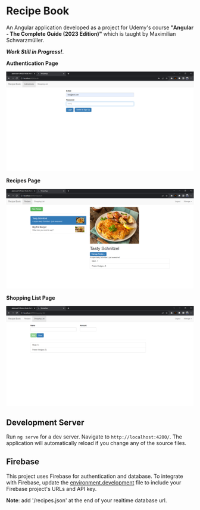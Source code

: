 # Recipe Book

An Angular application developed as a project for Udemy's course **"Angular - The Complete Guide (2023 Edition)"** which is taught by Maximilian Schwarzmüller.

***Work Still in Progress!***.

**Authentication Page**

![Authentication Page](images/Authentication.png)

**Recipes Page**

![Recipes Page](images/Recipes.png)

**Shopping List Page**

![Shopping List Page](images/Shopping_List.png)

## Development Server

Run `ng serve` for a dev server. Navigate to `http://localhost:4200/`. The application will automatically reload if you change any of the source files.

## Firebase

This project uses Firebase for authentication and database. To integrate with Firebase, update the [environment.development](src/environments/environment.development.ts) file to include your Firebase project's URLs and API key.

**Note**: add '/recipes.json' at the end of your realtime database url.
